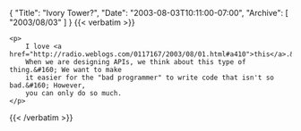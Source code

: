 {
  "Title": "Ivory Tower?",
  "Date": "2003-08-03T10:11:00-07:00",
  "Archive": [
    "2003/08/03"
  ]
}
{{< verbatim >}}

    <p>
        I love <a href="http://radio.weblogs.com/0117167/2003/08/01.html#a410">this</a>.&#160;
        When we are designing APIs, we think about this type of thing.&#160; We want to make
        it easier for the "bad programmer" to write code that isn't so bad.&#160; However,
        you can only do so much.
    </p>

{{< /verbatim >}}
